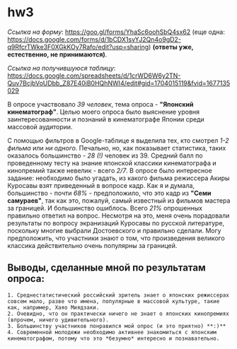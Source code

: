 # hw3
*Ссылка на форму*: https://goo.gl/forms/YhaSc6oohSbQ4sx62 (еще одна: https://docs.google.com/forms/d/1bCDX1svYJ2Qn4o9gD2-q9RfcrTWke3F0XGkKOy7Rafo/edit?usp=sharing) **(ответы уже, естественно, не принимаются)**.

*Ссылка на получившуюся таблицу*: https://docs.google.com/spreadsheets/d/1crWD6W6y2TN-Quv7BcjbVoUDbb_Z87E40iB0HQhNWI4/edit#gid=1704015119&fvid=1677135029

В опросе участвовало *39 человек*, тема опроса - **"Японский кинематограф"**. Целью моего опроса было выяснение уровня заинтересованности и познаний в кинематографе Японии среди массовой аудитории.

С помощью фильтров в Google-таблице я выделила тех, кто смотрел *1-2 фильма* или *ни одного*. Печально, но, как показывает статистика, таких оказалось большинство - *28 (!)* человек из 39. Средний балл по проведенному тесту на знание японской классики кинематографа и кинопремий также невелик - всего *2/7*. В опросе было интересное задание: необходимо было угадать, из какого фильма режиссера Акиры Куросавы взят приведенный в вопросе кадр. Как я и думала, большинство - почти *68%* - предположило, что это кадр из **"Семи самураев"**, так как это, пожалуй, самый известный из фильмов мастера за границей. И большинство ошиблось. Всего *21%* опрошенных правильно ответил на вопрос. Несмотря на это, меня очень порадовали результаты по вопросу экранизаций Куросавы по русской литературе, поскольку многие выбрали Достоевского и правильно сделали. Могу предположить, что участники знают о том, что произведения великого классика действительно очень популярны за границей. 

## Выводы, сделанные мной по результатам опроса:

    1. Среднестатистический российский зритель знает о японских режиссерах совсем мало, разве что имена, популярные в массовой культуре, такие как, например, Хаяо Миядзаки.
    2. Очевидно, что он практически ничего не знает о японских кинопремиях (впрочем, ничего удивительного).
    3. Большинству участников понравился мой опрос (и это приятно) **:)**
    4. Современной молодежи необходимо активнее знакомиться с японским кинематографом, потому что это *безумно* интересно и познавательно.
